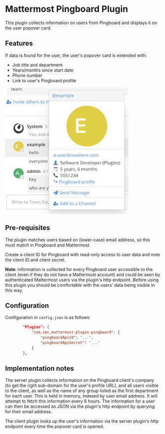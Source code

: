 # Mattermost Pingboard Plugin

This plugin collects information on users from Pingboard and displays
it on the user popover card.

## Features

If data is found for the user, the user's popover card is extended with:
* Job title and department
* Years/months since start date
* Phone number
* Link to user's Pingboard profile

![Screenshot](screenshot.png)

## Pre-requisites

The plugin matches users based on (lower-case) email address, so this must match
in Pingboard and Mattermost.

Create a client ID for Pingboard with read-only access to user data
and note the client ID and client secret.

**Note**: information is collected for every Pingboard user accessible to the
client (even if they do not have a Mattermost account) and could be seen by authenticated
Mattermost users via the plugin's http endpoint. Before using this plugin
you should be comfortable with the users' data being visible in this way.

## Configuration

Configuration in `config.json` is as follows:
```json
        "Plugins": {
            "com.imc.mattermost-plugin-pingboard": {
                "pingboardApiId": "...",
                "pingboardApiSecret": "..."
            }
        },
```

## Implementation notes

The server plugin collects information on the Pingboard client's company
(to get the right sub-domain for the user's profile URL),
and all users visible to the client, as well as the name of any group listed as the first department
for each user. This is held in memory, indexed by user email address.
It will attempt to fetch this information every 6 hours.
The information for a user can then be accessed as JSON via the plugin's http endpoint
by querying for their email address.

The client plugin looks up the user's information via the server plugin's http endpoint every time
the popover card is opened.
